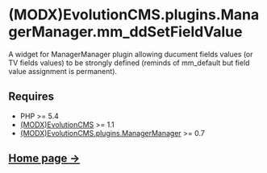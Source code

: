 # (MODX)EvolutionCMS.plugins.ManagerManager.mm_ddSetFieldValue

A widget for ManagerManager plugin allowing ducument fields values (or TV fields values) to be strongly defined (reminds of mm_default but field value assignment is permanent).


## Requires

* PHP >= 5.4
* [(MODX)EvolutionCMS](https://github.com/evolution-cms/evolution) >= 1.1
* [(MODX)EvolutionCMS.plugins.ManagerManager](https://code.divandesign.ru/modx/managermanager) >= 0.7


## [Home page →](https://code.divandesign.ru/modx/mm_ddsetfieldvalue)


<link rel="stylesheet" type="text/css" href="https://raw.githack.com/DivanDesign/CSS.ddMarkdown/master/style.min.css" />